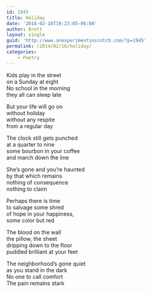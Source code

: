 ```yaml
---
id: 1945
title: Holiday
date: '2014-02-16T19:23:05-06:00'
author: Brett
layout: single
guid: 'http://www.anexperimentinscotch.com/?p=1945'
permalink: /2014/02/16/holiday/
categories:
    - Poetry
---
```


Kids play in the street  
on a Sunday at eight  
No school in the morning  
they all can sleep late

But your life will go on  
without holiday  
without any respite  
from a regular day

The clock still gets punched  
at a quarter to nine  
some bourbon in your coffee  
and march down the line

She’s gone and you’re haunted  
by that which remains  
nothing of consequence  
nothing to claim

Perhaps there is time  
to salvage some shred  
of hope in your happiness,  
some color but red

The blood on the wall  
the pillow, the sheet  
dripping down to the floor  
puddled brilliant at your feet

The neighborhood’s gone quiet  
as you stand in the dark  
No one to call comfort  
The pain remains stark